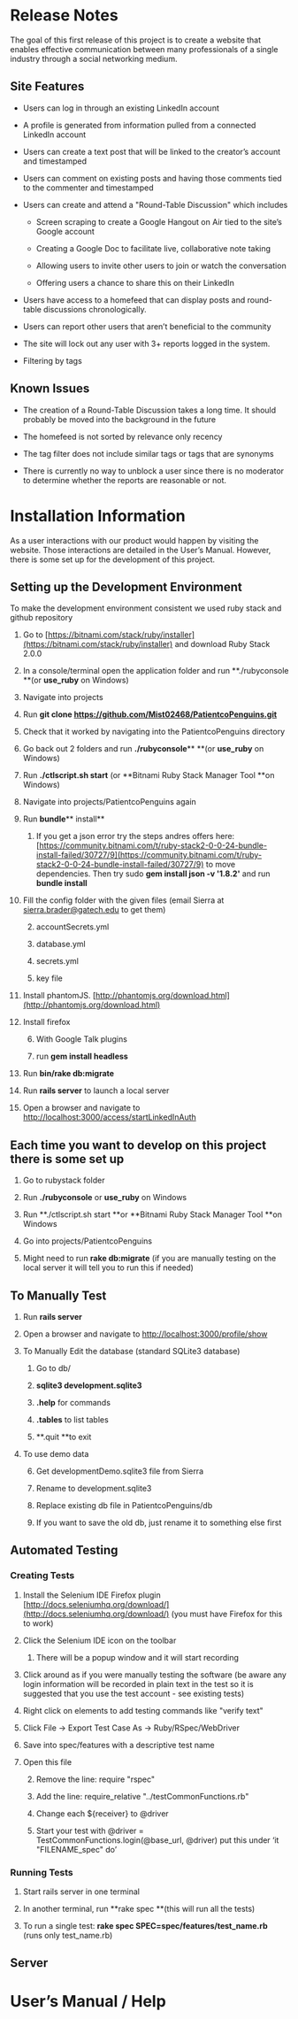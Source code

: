 # Release Notes

The goal of this first release of this project is to create a website that enables effective communication between many professionals of a single industry through a social networking medium.

## Site Features

* Users can log in through an existing LinkedIn account

* A profile is generated from information pulled from a connected LinkedIn account

* Users can create a text post that will be linked to the creator’s account and timestamped

* Users can comment on existing posts and having those comments tied to the commenter and timestamped

* Users can create and attend a "Round-Table Discussion" which includes

    * Screen scraping to create a Google Hangout on Air tied to the site’s Google account

    * Creating a Google Doc to facilitate live, collaborative note taking

    * Allowing users to invite other users to join or watch the conversation

    * Offering users a chance to share this on their LinkedIn

* Users have access to a homefeed that can display posts and round-table discussions chronologically.

* Users can report other users that aren’t beneficial to the community

* The site will lock out any user with 3+ reports logged in the system.

* Filtering by tags

## Known Issues

* The creation of a Round-Table Discussion takes a long time. It should probably be moved into the background in the future

* The homefeed is not sorted by relevance only recency

* The tag filter does not include similar tags or tags that are synonyms

* There is currently no way to unblock a user since there is no moderator to determine whether the reports are reasonable or not.

# Installation Information

As a user interactions with our product would happen by visiting the website. Those interactions are detailed in the User’s Manual. However, there is some set up for the development of this project.

## Setting up the Development Environment

To make the development environment consistent we used ruby stack and  github repository

1. Go to [https://bitnami.com/stack/ruby/installer](https://bitnami.com/stack/ruby/installer) and download Ruby Stack 2.0.0

2. In a console/terminal open the application folder and run **./rubyconsole **(or **use_ruby** on Windows)

3. Navigate into projects

4. Run **git clone https://github.com/Mist02468/PatientcoPenguins.git**

5. Check that it worked by navigating into the PatientcoPenguins directory

6. Go back out 2 folders and run **./rubyconsole**** **(or **use_ruby** on Windows)

7. Run **./ctlscript.sh start** (or **Bitnami Ruby Stack Manager Tool **on Windows)

8. Navigate into projects/PatientcoPenguins again

9. Run **bundle**** install**

    1. If you get a json error try the steps andres offers here: [https://community.bitnami.com/t/ruby-stack2-0-0-24-bundle-install-failed/30727/9](https://community.bitnami.com/t/ruby-stack2-0-0-24-bundle-install-failed/30727/9) to move dependencies. Then try sudo **gem install json -v '1.8.2'** and run **bundle install**

10. Fill the config folder with the given files (email Sierra at [sierra.brader@gatech.edu](mailto:sierra.brader@gatech.edu) to get them)

    2. accountSecrets.yml

    3. database.yml

    4. secrets.yml

    5. key file

11. Install phantomJS. [http://phantomjs.org/download.html](http://phantomjs.org/download.html)

12. Install firefox

    6. With Google Talk plugins

    7. run **gem install headless**

13. Run **bin/rake db:migrate**

14. Run **rails server** to launch a local server

15. Open a browser and navigate to [http://localhost:3000/access/startLinkedInAuth](http://localhost:3000/access/startLinkedInAuth)

## Each time you want to develop on this project there is some set up

1. Go to rubystack folder

2. Run **./rubyconsole** or **use_ruby** on Windows

3. Run **./ctlscript.sh start **or **Bitnami Ruby Stack Manager Tool **on Windows

4. Go into projects/PatientcoPenguins

5. Might need to run **rake db:migrate** (if you are manually testing on the local server it will tell you to run this if needed)

## To Manually Test

1. Run **rails server**

2. Open a browser and navigate to [http://localhost:3000/profile/show](http://localhost:3000/profile/show)

3. To Manually Edit the database (standard SQLite3 database)

    1. Go to db/

    2. **sqlite3 development.sqlite3**

    3. **.help** for commands

    4. **.tables** to list tables

    5. **.quit **to exit

4. To use demo data

    6. Get developmentDemo.sqlite3 file from Sierra

    7. Rename to development.sqlite3

    8. Replace existing db file in PatientcoPenguins/db

    9. If you want to save the old db, just rename it to something else first

## Automated Testing

### Creating Tests

1. Install the Selenium IDE Firefox plugin [http://docs.seleniumhq.org/download/](http://docs.seleniumhq.org/download/) (you must have Firefox for this to work)

2. Click the Selenium IDE icon on the toolbar

    1. There will be a popup window and it will start recording

3. Click around as if you were manually testing the software (be aware any login information will be recorded in plain text in the test so it is suggested that you use the test account - see existing tests)

4. Right click on elements to add testing commands like "verify text"

5. Click File -> Export Test Case As -> Ruby/RSpec/WebDriver

6. Save into spec/features with a descriptive test name

7. Open this file

    2. Remove the line: require "rspec"

    3. Add the line: require_relative "../testCommonFunctions.rb"

    4. Change each ${receiver} to @driver

    5. Start your test with @driver = TestCommonFunctions.login(@base_url, @driver) put this under ‘it "FILENAME_spec" do’

### Running Tests

1. Start rails server in one terminal

2. In another terminal, run **rake spec **(this will run all the tests)

3. To run a single test: **rake spec SPEC=spec/features/test_name.rb** (runs only test_name.rb)

## Server

# User’s Manual / Help
